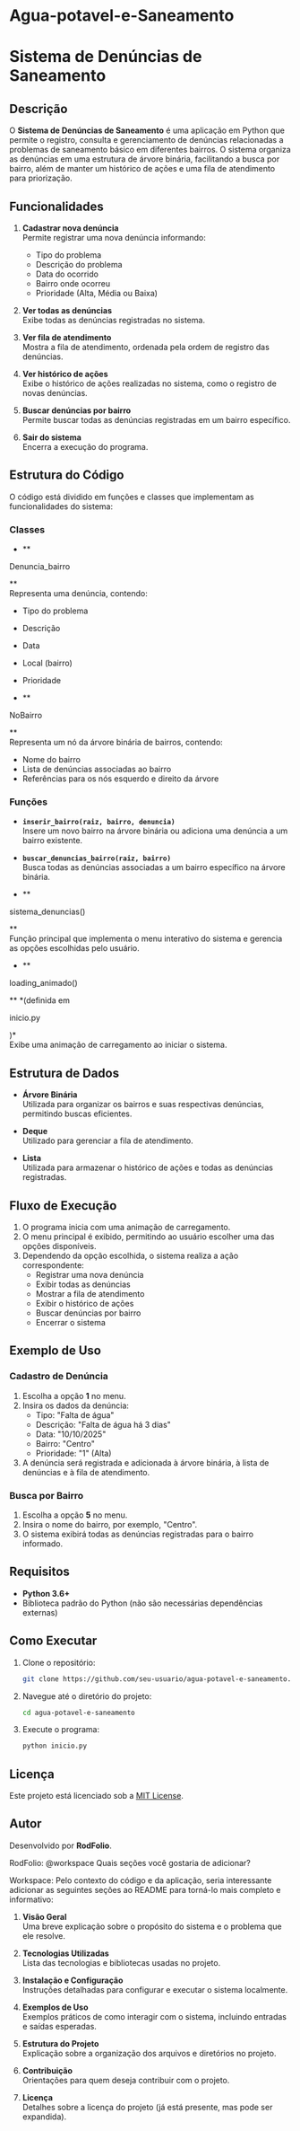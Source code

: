 # Agua-potavel-e-Saneamento

# Sistema de Denúncias de Saneamento

## Descrição
O **Sistema de Denúncias de Saneamento** é uma aplicação em Python que permite o registro, consulta e gerenciamento de denúncias relacionadas a problemas de saneamento básico em diferentes bairros. O sistema organiza as denúncias em uma estrutura de árvore binária, facilitando a busca por bairro, além de manter um histórico de ações e uma fila de atendimento para priorização.

## Funcionalidades
1. **Cadastrar nova denúncia**  
   Permite registrar uma nova denúncia informando:
   - Tipo do problema
   - Descrição do problema
   - Data do ocorrido
   - Bairro onde ocorreu
   - Prioridade (Alta, Média ou Baixa)

2. **Ver todas as denúncias**  
   Exibe todas as denúncias registradas no sistema.

3. **Ver fila de atendimento**  
   Mostra a fila de atendimento, ordenada pela ordem de registro das denúncias.

4. **Ver histórico de ações**  
   Exibe o histórico de ações realizadas no sistema, como o registro de novas denúncias.

5. **Buscar denúncias por bairro**  
   Permite buscar todas as denúncias registradas em um bairro específico.

6. **Sair do sistema**  
   Encerra a execução do programa.

## Estrutura do Código
O código está dividido em funções e classes que implementam as funcionalidades do sistema:

### Classes
- **

Denuncia_bairro

**  
  Representa uma denúncia, contendo:
  - Tipo do problema
  - Descrição
  - Data
  - Local (bairro)
  - Prioridade

- **

NoBairro

**  
  Representa um nó da árvore binária de bairros, contendo:
  - Nome do bairro
  - Lista de denúncias associadas ao bairro
  - Referências para os nós esquerdo e direito da árvore

### Funções
- **`inserir_bairro(raiz, bairro, denuncia)`**  
  Insere um novo bairro na árvore binária ou adiciona uma denúncia a um bairro existente.

- **`buscar_denuncias_bairro(raiz, bairro)`**  
  Busca todas as denúncias associadas a um bairro específico na árvore binária.

- **

sistema_denuncias()

**  
  Função principal que implementa o menu interativo do sistema e gerencia as opções escolhidas pelo usuário.

- **

loading_animado()

** *(definida em 

inicio.py

)*  
  Exibe uma animação de carregamento ao iniciar o sistema.

## Estrutura de Dados
- **Árvore Binária**  
  Utilizada para organizar os bairros e suas respectivas denúncias, permitindo buscas eficientes.

- **Deque**  
  Utilizado para gerenciar a fila de atendimento.

- **Lista**  
  Utilizada para armazenar o histórico de ações e todas as denúncias registradas.

## Fluxo de Execução
1. O programa inicia com uma animação de carregamento.
2. O menu principal é exibido, permitindo ao usuário escolher uma das opções disponíveis.
3. Dependendo da opção escolhida, o sistema realiza a ação correspondente:
   - Registrar uma nova denúncia
   - Exibir todas as denúncias
   - Mostrar a fila de atendimento
   - Exibir o histórico de ações
   - Buscar denúncias por bairro
   - Encerrar o sistema

## Exemplo de Uso
### Cadastro de Denúncia
1. Escolha a opção **1** no menu.
2. Insira os dados da denúncia:
   - Tipo: "Falta de água"
   - Descrição: "Falta de água há 3 dias"
   - Data: "10/10/2025"
   - Bairro: "Centro"
   - Prioridade: "1" (Alta)
3. A denúncia será registrada e adicionada à árvore binária, à lista de denúncias e à fila de atendimento.

### Busca por Bairro
1. Escolha a opção **5** no menu.
2. Insira o nome do bairro, por exemplo, "Centro".
3. O sistema exibirá todas as denúncias registradas para o bairro informado.

## Requisitos
- **Python 3.6+**
- Biblioteca padrão do Python (não são necessárias dependências externas)

## Como Executar
1. Clone o repositório:
   ```bash
   git clone https://github.com/seu-usuario/agua-potavel-e-saneamento.git
   ```
2. Navegue até o diretório do projeto:
   ```bash
   cd agua-potavel-e-saneamento
   ```
3. Execute o programa:
   ```bash
   python inicio.py
   ```

## Licença
Este projeto está licenciado sob a [MIT License](LICENSE).

## Autor
Desenvolvido por **RodFolio**.

RodFolio: @workspace Quais seções você gostaria de adicionar?

Workspace: Pelo contexto do código e da aplicação, seria interessante adicionar as seguintes seções ao README para torná-lo mais completo e informativo:

1. **Visão Geral**  
   Uma breve explicação sobre o propósito do sistema e o problema que ele resolve.

2. **Tecnologias Utilizadas**  
   Lista das tecnologias e bibliotecas usadas no projeto.

3. **Instalação e Configuração**  
   Instruções detalhadas para configurar e executar o sistema localmente.

4. **Exemplos de Uso**  
   Exemplos práticos de como interagir com o sistema, incluindo entradas e saídas esperadas.

5. **Estrutura do Projeto**  
   Explicação sobre a organização dos arquivos e diretórios no projeto.

6. **Contribuição**  
   Orientações para quem deseja contribuir com o projeto.

7. **Licença**  
   Detalhes sobre a licença do projeto (já está presente, mas pode ser expandida).